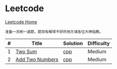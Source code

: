 # Leetcode
[Leetcode Home](https://leetcode.com/problemset/algorithms/)

	准备一天刷一道题，题目有解得不好的地方请各位大神指教。

| # | Title | Solution | Difficulty |
|---| ----- | -------- | ---------- |
| 1 | [Two Sum](https://leetcode.com/problems/two-sum/) | [cpp](./Leetcode/Q1/Q1.h) | Medium |
| 2 | [Add Two Numbers](https://leetcode.com/problems/add-two-numbers/) | [cpp](./Leetcode/Q2/Q2.h) | Medium |